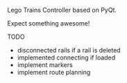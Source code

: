 Lego Trains Controller based on PyQt.

Expect something awesome!

TODO
* disconnected rails if a rail is deleted
* implemented connecting if loaded
* implement markers
* implement route planning
